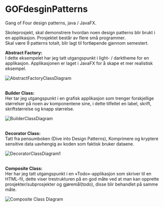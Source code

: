 # GOFdesginPatterns
Gang of Four design patterns, java / JavaFX.

Skoleprosjekt, skal demonstrere hvordan noen design patterns blir brukt i en applikasjon. Prosjektet består av flere små programmer.</br>
Skal være 9 patterns totalt, blir lagt til fortløpende gjennom semestert.</br>





<b>Abstract Factory:</b></br>
I dette eksempelet har jeg tatt utgangspunkt i light- / darktheme for en applikasjon. Applikasjonen er laget i JavaFX for å skape et mer realistisk eksempel.&nbsp;

![AbstractFactoryClassDiagram](https://user-images.githubusercontent.com/25662108/97111293-56381980-16de-11eb-8a24-5c256bd7660d.png)






<br/><b>Builder Class:</b></br>
Her tar jeg utgangspunkt i en grafisk applikasjon som trenger forskjellige størrelser på noen av komponentene sine, i dette tilfellet en label, skrift, skriftstørrelse og knapp størrelse.&nbsp;

![BuilderClassDiagram](https://user-images.githubusercontent.com/25662108/97111334-8a133f00-16de-11eb-8e16-4f78006dc491.png)



<br/><b>Decorator Class:</b></br>
Tatt fra pensumboken (Dive into Design Patterns), Komprimere og kryptere sensitive data uavhengig av koden som faktisk bruker dataene.&nbsp;

![DecoratorClassDiagram1](https://user-images.githubusercontent.com/25662108/97194559-91078380-17aa-11eb-84d4-0688df1f9ca3.png)



<br/><b>Composite Class:</b></br>
Her har jeg tatt utgangspunkt i en «Todo»-applikasjon som skriver til en HTML-fil, dette viser trestrukturen på en god måte ved at man kan opprette prosjekter/subprosjekter og gjøremål(todo), disse blir behandlet på samme måte. 

![Composite Class Diagram](https://user-images.githubusercontent.com/25662108/98136336-1e408b80-1ec1-11eb-818a-302503f1f17c.png)
